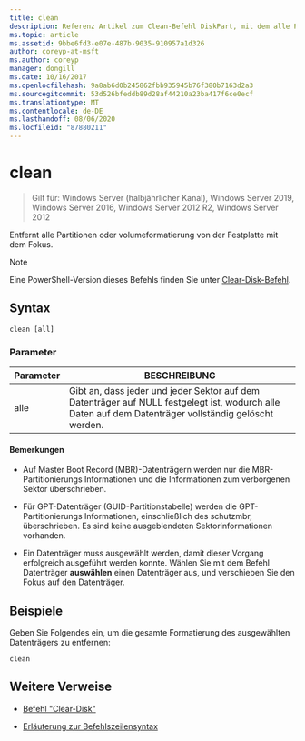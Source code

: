 ```yaml
---
title: clean
description: Referenz Artikel zum Clean-Befehl DiskPart, mit dem alle Partitionen oder volumeformatierung aus dem Datenträger mit dem Fokus entfernt werden.
ms.topic: article
ms.assetid: 9bbe6fd3-e07e-487b-9035-910957a1d326
author: coreyp-at-msft
ms.author: coreyp
manager: dongill
ms.date: 10/16/2017
ms.openlocfilehash: 9a8ab6d0b245862fbb935945b76f380b7163d2a3
ms.sourcegitcommit: 53d526bfeddb89d28af44210a23ba417f6ce0ecf
ms.translationtype: MT
ms.contentlocale: de-DE
ms.lasthandoff: 08/06/2020
ms.locfileid: "87880211"
---
```

# <a name="clean"></a>clean

> Gilt für: Windows Server (halbjährlicher Kanal), Windows Server 2019, Windows Server 2016, Windows Server 2012 R2, Windows Server 2012

Entfernt alle Partitionen oder volumeformatierung von der Festplatte mit dem Fokus.

>[!NOTE]
> Eine PowerShell-Version dieses Befehls finden Sie unter [Clear-Disk-Befehl](/powershell/module/storage/clear-disk).

## <a name="syntax"></a>Syntax

```
clean [all]
```

### <a name="parameters"></a>Parameter

| Parameter | BESCHREIBUNG |
| --------- | ----------- |
| alle | Gibt an, dass jeder und jeder Sektor auf dem Datenträger auf NULL festgelegt ist, wodurch alle Daten auf dem Datenträger vollständig gelöscht werden. |

#### <a name="remarks"></a>Bemerkungen

- Auf Master Boot Record (MBR)-Datenträgern werden nur die MBR-Partitionierungs Informationen und die Informationen zum verborgenen Sektor überschrieben.

- Für GPT-Datenträger (GUID-Partitionstabelle) werden die GPT-Partitionierungs Informationen, einschließlich des schutzmbr, überschrieben. Es sind keine ausgeblendeten Sektorinformationen vorhanden.

- Ein Datenträger muss ausgewählt werden, damit dieser Vorgang erfolgreich ausgeführt werden konnte. Wählen Sie mit dem Befehl Datenträger **auswählen** einen Datenträger aus, und verschieben Sie den Fokus auf den Datenträger.

## <a name="examples"></a>Beispiele

Geben Sie Folgendes ein, um die gesamte Formatierung des ausgewählten Datenträgers zu entfernen:

```
clean
```

## <a name="additional-references"></a>Weitere Verweise

- [Befehl "Clear-Disk"](/powershell/module/storage/clear-disk)

- [Erläuterung zur Befehlszeilensyntax](command-line-syntax-key.md)
